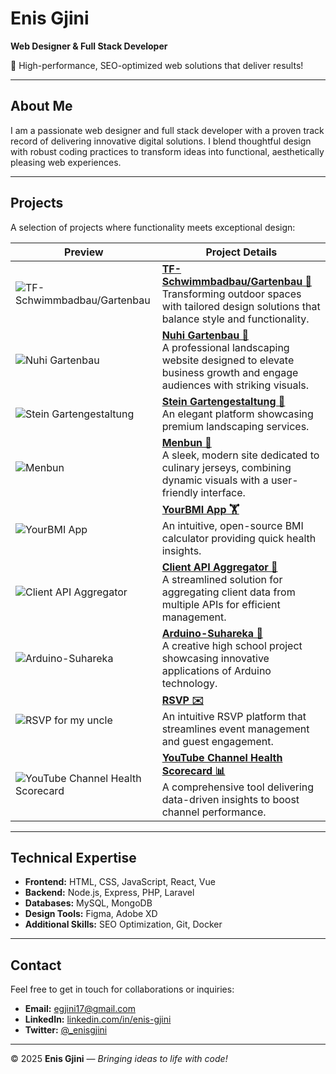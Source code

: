 # Enis Gjini

**Web Designer & Full Stack Developer**

🚀 High-performance, SEO-optimized web solutions that deliver results!

---

## About Me

I am a passionate web designer and full stack developer with a proven track record of delivering innovative digital solutions. I blend thoughtful design with robust coding practices to transform ideas into functional, aesthetically pleasing web experiences.

---

## Projects

A selection of projects where functionality meets exceptional design:

| Preview | Project Details |
|---------|-----------------|
| ![TF-Schwimmbadbau/Gartenbau](https://i.ibb.co/M1tFHYn/screenshot-1737128648447.png) | **[TF-Schwimmbadbau/Gartenbau 🥽](https://www.nuhi-gartenbau.de/)**<br>Transforming outdoor spaces with tailored design solutions that balance style and functionality. |
| ![Nuhi Gartenbau](https://i.ibb.co/z8zjpZQ/screenshot-1736984517941.png) | **[Nuhi Gartenbau 🌱](https://www.nuhi-gartenbau.de/)**<br>A professional landscaping website designed to elevate business growth and engage audiences with striking visuals. |
| ![Stein Gartengestaltung](https://i.ibb.co/n87gDX2/screenshot-1737447665478.png) | **[Stein Gartengestaltung 🏡](https://stein-gartengestaltung.de/Heim/)**<br>An elegant platform showcasing premium landscaping services. |
| ![Menbun](https://i.ibb.co/VYSDPVg/screenshot-1737447750999.png) | **[Menbun 🏀](https://menbun.com/)**<br>A sleek, modern site dedicated to culinary jerseys, combining dynamic visuals with a user-friendly interface. |
| ![YourBMI App](https://i.ibb.co/d4P2Nxd/Screenshot-1703776051.png) | **[YourBMI App 🏋️](https://github.com/enisgjinii/YourBMI)**<br>An intuitive, open-source BMI calculator providing quick health insights. |
| ![Client API Aggregator](https://i.ibb.co/p1WTfZS/screenshot-1737447914606.png) | **[Client API Aggregator 🔗](https://client-api-aggs.onrender.com/)**<br>A streamlined solution for aggregating client data from multiple APIs for efficient management. |
| ![Arduino-Suhareka](https://i.ibb.co/LvCwVx0/screenshot-1737984804652.png) | **[Arduino-Suhareka 🤖](https://arduinoinsuhareka.wordpress.com/)**<br>A creative high school project showcasing innovative applications of Arduino technology. |
| ![RSVP for my uncle](https://i.ibb.co/qMBfkXK5/Screenshot-2025-01-28-at-23-08-35-Albatrit-Albulena.png) | **[RSVP ✉️](https://albatritalbulena.netlify.app/)**<br>An intuitive RSVP platform that streamlines event management and guest engagement. |
| ![YouTube Channel Health Scorecard](https://i.ibb.co/1tmpR3Df/Screenshot-2025-01-28-at-23-15-35-Vite-React-TS.png) | **[YouTube Channel Health Scorecard 📊](https://neon-parfait-399ba8.netlify.app/)**<br>A comprehensive tool delivering data-driven insights to boost channel performance. |

---

## Technical Expertise

- **Frontend:** HTML, CSS, JavaScript, React, Vue  
- **Backend:** Node.js, Express, PHP, Laravel  
- **Databases:** MySQL, MongoDB  
- **Design Tools:** Figma, Adobe XD  
- **Additional Skills:** SEO Optimization, Git, Docker

---

## Contact

Feel free to get in touch for collaborations or inquiries:

- **Email:** [egjini17@gmail.com](mailto:egjini17@gmail.com)  
- **LinkedIn:** [linkedin.com/in/enis-gjini](https://linkedin.com/in/enis-gjini)  
- **Twitter:** [@_enisgjini](https://twitter.com/_enisgjini)

---

&copy; 2025 **Enis Gjini** — *Bringing ideas to life with code!*
